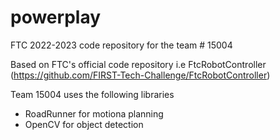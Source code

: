 # powerplay
FTC 2022-2023 code repository for the team # 15004

Based on FTC's official code repository i.e FtcRobotController (https://github.com/FIRST-Tech-Challenge/FtcRobotController)

Team 15004 uses the following libraries
- RoadRunner for motiona planning
- OpenCV for object detection
